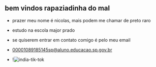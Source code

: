 ## bem vindos rapaziadinha do mal

- prazer meu nome é nicolas, mais podem me chamar de preto raro
- estudo na escola major prado
- se quiserem entrar em contato comigo é pelo meu email
- 00001089185145sp@aluno.educacao.sp.gov.br

- !![india-tik-tok](https://github.com/nicolasaugustooliveira/nicolasaugustooliveira/assets/169088168/e0e1118b-ef05-4bc0-aea7-e4a698770eb5)
